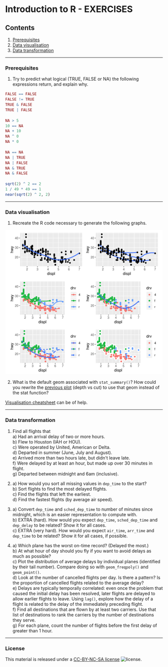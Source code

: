 # Introduction to R - EXERCISES

## Contents

1. [Prerequisites](#prerequisites)
2. [Data visualisation](#data-visualisation)
3. [Data transformation](#data-transformation)

---
### Prerequisites

1. Try to predict what logical (TRUE, FALSE or NA) the following expressions return, and explain why.
```R
FALSE == FALSE
FALSE != TRUE
TRUE & FALSE
TRUE | FALSE

NA > 5
10 == NA
NA + 10
NA ^ 0
NA * 0

NA == NA
NA | TRUE
NA | FALSE
NA & TRUE
NA & FALSE

sqrt(2) ^ 2 == 2
1 / 49 * 49 == 1
near(sqrt(2) ^ 2, 2)
```

---
### Data visualisation

1. Recreate the R code necessary to generate the following graphs.

![plots](exercises/exercise_plots.png)

2. What is the default geom associated with `stat_summary()`? How could you rewrite the [previous plot](Tidyverse.md#data-visualisation) (depth vs cut) to use that geom instead of the stat function?

[Visualisation cheatsheet](cheatsheets/data-visualization-2.1.pdf) can be of help.

---
### Data transformation

1. Find all flights that  
  a) Had an arrival delay of two or more hours.  
  b) Flew to Houston (IAH or HOU).  
  c) Were operated by United, American or Delta.  
  d) Departed in summer (June, July and August).  
  e) Arrived more than two hours late, but didn't leave late.  
  f) Were delayed by at least an hour, but made up over 30 minutes in flight.  
  g) Departed between midnight and 6am (inclusive).  

2. a) How would you sort all missing values in `dep_time` to the start?  
   b) Sort flights to find the most delayed flights.  
   c) Find the flights that left the earliest.  
   d) Find the fastest flights (by average air speed).  

3. a) Convert `dep_time` and `sched_dep_time` to number of minutes since midnight, which is an easier representation to compute with.  
   b) EXTRA (hard). How would you expect `dep_time`, `sched_dep_time` and `dep_delay` to be related? Show it for all cases.  
   c) EXTRA (very hard). How would you expect `air_time`, `arr_time` and `dep_time` to be related? Show it for all cases, if possible.  

 4. a) Which plane has the worst on-time record? (Delayed the most.)  
    b) At what hour of day should you fly if you want to avoid delays as much as possible?  
    c) Plot the distribution of average delays by individual planes (identified by their tail number). Compare doing so with `geom_freqpoly()` and `geom_point()`.  
    d) Look at the number of cancelled flights per day. Is there a pattern? Is the proportion of cancelled flights related to the average delay?  
    e) Delays are typically temporally correlated: even once the problem that caused the initial delay has been resolved, later flights are delayed to allow earlier flights to leave. Using `lag()`, explore how the delay of a flight is related to the delay of the immediately preceding flight.  
    f) Find all destinations that are flown by at least two carriers. Use that list of destinations to rank the carriers by the number of destinations they serve.  
    g) For each plane, count the number of flights before the first delay of greater than 1 hour.  

---
### License

This material is released under a
[CC-BY-NC-SA license](https://creativecommons.org/licenses/by-nc-sa/4.0/) ![license](https://licensebuttons.net/l/by-nc-sa/3.0/88x31.png).
